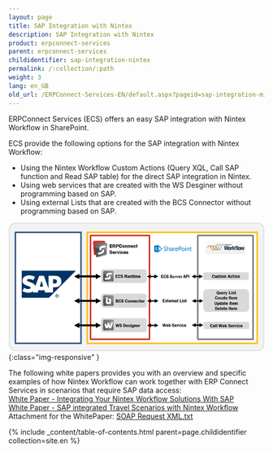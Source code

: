 ```yaml
---
layout: page
title: SAP Integration with Nintex
description: SAP Integration with Nintex
product: erpconnect-services
parent: erpconnect-services
childidentifier: sap-integration-nintex
permalink: /:collection/:path
weight: 3
lang: en_GB
old_url: /ERPConnect-Services-EN/default.aspx?pageid=sap-integration-mit-nintex
---
```


ERPConnect Services (ECS) offers an easy SAP integration with Nintex Workflow in SharePoint. 

ECS provide the following options for the SAP integration with Nintex Workflow: 

- Using the Nintex Workflow Custom Actions (Query XQL, Call SAP function and Read SAP table) for the direct SAP integration in Nintex. 
- Using web services that are created with the WS Desginer without programming based on SAP. 
- Using external Lists that are created with the BCS Connector without programming based on SAP. 

![ECS-Nintex-Integration](/img/content/ECS-Nintex-Integration.png){:class="img-responsive" }

The following white papers provides you with an overview and specific examples of how Nintex Workflow can work together with ERP Connect Services in scenarios that require SAP data access:<br>
[White Paper - Integrating Your Nintex Workflow Solutions With SAP](http://theobald-software.com/files/Product/ERPConnect-Services/Integrating-Your-Nintex-Workflow-Solutions-With-SAP.pdf)<br>
[White Paper - SAP integrated Travel Scenarios with Nintex Workflow](http://theobald-software.com/files/Product/ERPConnect-Services/Nintex-Workflow.pdf) <br>
Attachment for the WhitePaper: [SOAP Request XML.txt](http://theobald-software.com/files/Product/ERPConnect-Services/SOAP-Request-XML.txt) <br>

{% include _content/table-of-contents.html parent=page.childidentifier collection=site.en %}
